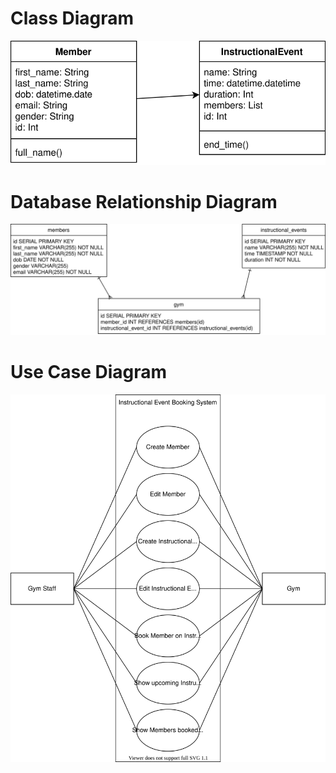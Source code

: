 # Class Diagram

![Class Diagram](img/class_diagram_mvp.svg)

# Database Relationship Diagram

![Database Relationship Diagram](img/db_diagram_mvp.svg)

# Use Case Diagram

![Use Case Diagram](img/use_case_diagram_mvp.svg)
